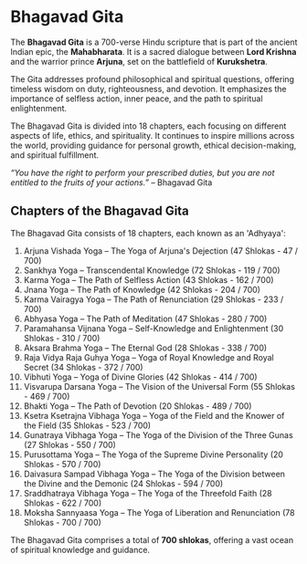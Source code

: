 # Bhagavad Gita

The **Bhagavad Gita** is a 700-verse Hindu scripture that is part of the ancient Indian epic, the **Mahabharata**. It is a sacred dialogue between **Lord Krishna** and the warrior prince **Arjuna**, set on the battlefield of **Kurukshetra**.

The Gita addresses profound philosophical and spiritual questions, offering timeless wisdom on duty, righteousness, and devotion. It emphasizes the importance of selfless action, inner peace, and the path to spiritual enlightenment.

The Bhagavad Gita is divided into 18 chapters, each focusing on different aspects of life, ethics, and spirituality. It continues to inspire millions across the world, providing guidance for personal growth, ethical decision-making, and spiritual fulfillment.

*“You have the right to perform your prescribed duties, but you are not entitled to the fruits of your actions.”* – Bhagavad Gita


## Chapters of the Bhagavad Gita
The Bhagavad Gita consists of 18 chapters, each known as an 'Adhyaya':
1. Arjuna Vishada Yoga – The Yoga of Arjuna's Dejection (47 Shlokas -  47 / 700)
2. Sankhya Yoga – Transcendental Knowledge (72 Shlokas -  119 / 700)
3. Karma Yoga – The Path of Selfless Action (43 Shlokas -  162 / 700)
4. Jnana Yoga – The Path of Knowledge (42 Shlokas -  204 / 700)
5. Karma Vairagya Yoga – The Path of Renunciation (29 Shlokas -  233 / 700)
6. Abhyasa Yoga – The Path of Meditation (47 Shlokas -  280 / 700)
7. Paramahansa Vijnana Yoga – Self-Knowledge and Enlightenment (30 Shlokas -  310 / 700)
8. Aksara Brahma Yoga – The Eternal God (28 Shlokas -  338 / 700)
9. Raja Vidya Raja Guhya Yoga – Yoga of Royal Knowledge and Royal Secret (34 Shlokas -  372 / 700)
10. Vibhuti Yoga – Yoga of Divine Glories (42 Shlokas -  414 / 700)
11. Visvarupa Darsana Yoga – The Vision of the Universal Form (55 Shlokas -  469 / 700)
12. Bhakti Yoga – The Path of Devotion (20 Shlokas -  489 / 700)
13. Ksetra Ksetrajna Vibhaga Yoga – Yoga of the Field and the Knower of the Field (35 Shlokas -  523 / 700)
14. Gunatraya Vibhaga Yoga – The Yoga of the Division of the Three Gunas (27 Shlokas -  550 / 700)
15. Purusottama Yoga – The Yoga of the Supreme Divine Personality (20 Shlokas -  570 / 700)
16. Daivasura Sampad Vibhaga Yoga – The Yoga of the Division between the Divine and the Demonic (24 Shlokas -  594 / 700)
17. Sraddhatraya Vibhaga Yoga – The Yoga of the Threefold Faith (28 Shlokas -  622 / 700)
18. Moksha Sannyaasa Yoga – The Yoga of Liberation and Renunciation (78 Shlokas -  700 / 700)

The Bhagavad Gita comprises a total of **700 shlokas**, offering a vast ocean of spiritual knowledge and guidance.
